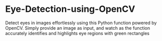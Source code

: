 # Eye-Detection-using-OpenCV
Detect eyes in images effortlessly using this Python function powered by OpenCV. Simply provide an image as input, and watch as the function accurately identifies and highlights eye regions with green rectangles
